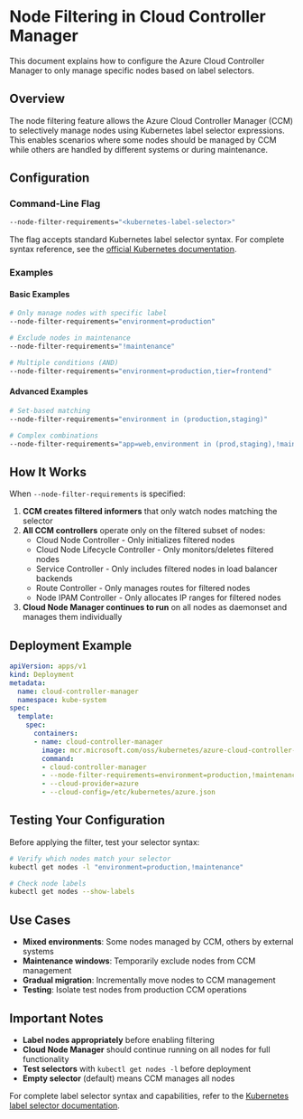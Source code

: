 # Node Filtering in Cloud Controller Manager

This document explains how to configure the Azure Cloud Controller Manager to only manage specific nodes based on label selectors.

## Overview

The node filtering feature allows the Azure Cloud Controller Manager (CCM) to selectively manage nodes using Kubernetes label selector expressions. This enables scenarios where some nodes should be managed by CCM while others are handled by different systems or during maintenance.

## Configuration

### Command-Line Flag

```bash
--node-filter-requirements="<kubernetes-label-selector>"
```

The flag accepts standard Kubernetes label selector syntax. For complete syntax reference, see the [official Kubernetes documentation](https://pkg.go.dev/k8s.io/apimachinery/pkg/labels#Parser).

### Examples

#### Basic Examples
```bash
# Only manage nodes with specific label
--node-filter-requirements="environment=production"

# Exclude nodes in maintenance
--node-filter-requirements="!maintenance"

# Multiple conditions (AND)
--node-filter-requirements="environment=production,tier=frontend"
```

#### Advanced Examples
```bash
# Set-based matching
--node-filter-requirements="environment in (production,staging)"

# Complex combinations
--node-filter-requirements="app=web,environment in (prod,staging),!maintenance"
```

## How It Works

When `--node-filter-requirements` is specified:

1. **CCM creates filtered informers** that only watch nodes matching the selector
2. **All CCM controllers** operate only on the filtered subset of nodes:
   - Cloud Node Controller - Only initializes filtered nodes
   - Cloud Node Lifecycle Controller - Only monitors/deletes filtered nodes  
   - Service Controller - Only includes filtered nodes in load balancer backends
   - Route Controller - Only manages routes for filtered nodes
   - Node IPAM Controller - Only allocates IP ranges for filtered nodes
3. **Cloud Node Manager continues to run** on all nodes as daemonset and manages them individually

## Deployment Example

```yaml
apiVersion: apps/v1
kind: Deployment
metadata:
  name: cloud-controller-manager
  namespace: kube-system
spec:
  template:
    spec:
      containers:
      - name: cloud-controller-manager
        image: mcr.microsoft.com/oss/kubernetes/azure-cloud-controller-manager:latest
        command:
        - cloud-controller-manager
        - --node-filter-requirements=environment=production,!maintenance
        - --cloud-provider=azure
        - --cloud-config=/etc/kubernetes/azure.json
```

## Testing Your Configuration

Before applying the filter, test your selector syntax:

```bash
# Verify which nodes match your selector
kubectl get nodes -l "environment=production,!maintenance"

# Check node labels
kubectl get nodes --show-labels
```

## Use Cases

- **Mixed environments**: Some nodes managed by CCM, others by external systems
- **Maintenance windows**: Temporarily exclude nodes from CCM management  
- **Gradual migration**: Incrementally move nodes to CCM management
- **Testing**: Isolate test nodes from production CCM operations

## Important Notes

- **Label nodes appropriately** before enabling filtering
- **Cloud Node Manager** should continue running on all nodes for full functionality
- **Test selectors** with `kubectl get nodes -l` before deployment
- **Empty selector** (default) means CCM manages all nodes

For complete label selector syntax and capabilities, refer to the [Kubernetes label selector documentation](https://pkg.go.dev/k8s.io/apimachinery/pkg/labels#Parser).